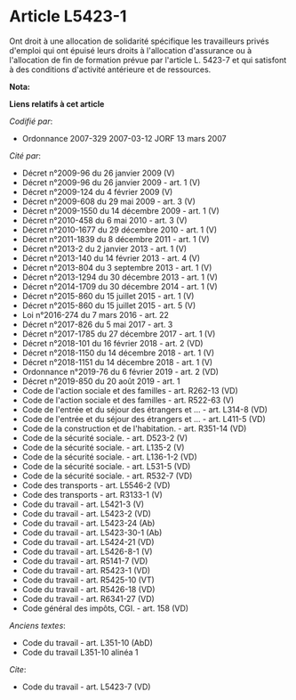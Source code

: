 # Article L5423-1

Ont droit à une allocation de solidarité spécifique les travailleurs privés d'emploi qui ont épuisé leurs droits à
l'allocation d'assurance ou à l'allocation de fin de formation prévue par l'article L. 5423-7 et qui satisfont à des
conditions d'activité antérieure et de ressources.

**Nota:**



**Liens relatifs à cet article**

_Codifié par_:

  - Ordonnance 2007-329 2007-03-12 JORF 13 mars 2007

_Cité par_:

  - Décret n°2009-96 du 26 janvier 2009 (V)
  - Décret n°2009-96 du 26 janvier 2009 - art. 1 (V)
  - Décret n°2009-124 du 4 février 2009 (V)
  - Décret n°2009-608 du 29 mai 2009 - art. 3 (V)
  - Décret n°2009-1550 du 14 décembre 2009 - art. 1 (V)
  - Décret n°2010-458 du 6 mai 2010 - art. 3 (V)
  - Décret n°2010-1677 du 29 décembre 2010 - art. 1 (V)
  - Décret n°2011-1839 du 8 décembre 2011 - art. 1 (V)
  - Décret n°2013-2 du 2 janvier 2013 - art. 1 (V)
  - Décret n°2013-140 du 14 février 2013 - art. 4 (V)
  - Décret n°2013-804 du 3 septembre 2013 - art. 1 (V)
  - Décret n°2013-1294 du 30 décembre 2013 - art. 1 (V)
  - Décret n°2014-1709 du 30 décembre 2014 - art. 1 (V)
  - Décret n°2015-860 du 15 juillet 2015 - art. 1 (V)
  - Décret n°2015-860 du 15 juillet 2015 - art. 5 (V)
  - Loi n°2016-274 du 7 mars 2016 - art. 22
  - Décret n°2017-826 du 5 mai 2017 - art. 3
  - Décret n°2017-1785 du 27 décembre 2017 - art. 1 (V)
  - Décret n°2018-101 du 16 février 2018 - art. 2 (VD)
  - Décret n°2018-1150 du 14 décembre 2018 - art. 1 (V)
  - Décret n°2018-1151 du 14 décembre 2018 - art. 1 (V)
  - Ordonnance n°2019-76 du 6 février 2019 - art. 2 (VD)
  - Décret n°2019-850 du 20 août 2019 - art. 1
  - Code de l'action sociale et des familles - art. R262-13 (VD)
  - Code de l'action sociale et des familles - art. R522-63 (V)
  - Code de l'entrée et du séjour des étrangers et ... - art. L314-8 (VD)
  - Code de l'entrée et du séjour des étrangers et ... - art. L411-5 (VD)
  - Code de la construction et de l'habitation. - art. R351-14 (VD)
  - Code de la sécurité sociale. - art. D523-2 (V)
  - Code de la sécurité sociale. - art. L135-2 (V)
  - Code de la sécurité sociale. - art. L136-1-2 (VD)
  - Code de la sécurité sociale. - art. L531-5 (VD)
  - Code de la sécurité sociale. - art. R532-7 (VD)
  - Code des transports - art. L5546-2 (VD)
  - Code des transports - art. R3133-1 (V)
  - Code du travail - art. L5421-3 (V)
  - Code du travail - art. L5423-2 (VD)
  - Code du travail - art. L5423-24 (Ab)
  - Code du travail - art. L5423-30-1 (Ab)
  - Code du travail - art. L5424-21 (VD)
  - Code du travail - art. L5426-8-1 (V)
  - Code du travail - art. R5141-7 (VD)
  - Code du travail - art. R5423-1 (VD)
  - Code du travail - art. R5425-10 (VT)
  - Code du travail - art. R5426-18 (VD)
  - Code du travail - art. R6341-27 (VD)
  - Code général des impôts, CGI. - art. 158 (VD)

_Anciens textes_:

  - Code du travail - art. L351-10 (AbD)
  - Code du travail L351-10 alinéa 1

_Cite_:

  - Code du travail - art. L5423-7 (VD)
